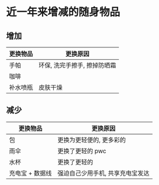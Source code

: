 # 近一年来增减的随身物品

## 增加

| 更换物品 | 更换原因                     |
| -------- | ---------------------------- |
| 手帕     | 环保, 洗完手擦手, 擦掉防晒霜 |
| 咖啡     |                              |
| 补水喷瓶 | 皮肤干燥                     |

## 减少

| 更换物品        | 更换原因                         |
| --------------- | -------------------------------- |
| 包              | 更换为更轻便的, 更多彩的         |
| 雨伞            | 更换了更轻的 pwc                 |
| 水杯            | 更换了更轻的                     |
| 充电宝 + 数据线 | 强迫自己少用手机, 共享充电宝发达 |
